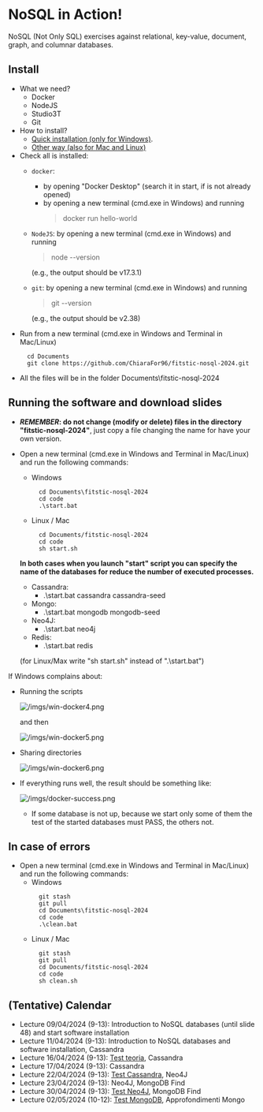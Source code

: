 # NoSQL in Action!

NoSQL (Not Only SQL) exercises against relational, key-value, document, graph, and columnar databases.

## Install
- What we need?
    - Docker
    - NodeJS
    - Studio3T
    - Git
- How to install?
    - [Quick installation (only for Windows)](instructions/QuickInstall.md).
    - [Other way (also for Mac and Linux)](instructions/OtherInstall.md)
- Check all is installed:
    - `docker`: 
        - by opening "Docker Desktop" (search it in start, if is not already opened)
        - by opening a new terminal (cmd.exe in Windows) and running 
            > docker run hello-world 
    - `NodeJS`: by opening a new terminal (cmd.exe in Windows) and running 
        > node --version
        
        (e.g., the output should be v17.3.1)
    - `git`: by opening a new terminal (cmd.exe in Windows) and running 
        > git --version

        (e.g., the output should be v2.38)
- Run from a new terminal (cmd.exe in Windows and Terminal in Mac/Linux)
    >   
        cd Documents 
        git clone https://github.com/ChiaraFor96/fitstic-nosql-2024.git
- All the files will be in the folder Documents\fitstic-nosql-2024

## Running the software and download slides
- __***REMEMBER***: do not change (modify or delete) files in the directory "fitstic-nosql-2024"__, just copy a file changing the name for have your own version.

- Open a new terminal (cmd.exe in Windows and Terminal in Mac/Linux) and run the following commands:
    - Windows
        >
            cd Documents\fitstic-nosql-2024
            cd code
            .\start.bat
    - Linux / Mac
        > 
            cd Documents/fitstic-nosql-2024
            cd code
            sh start.sh
    
    __In both cases when you launch "start" script you can specify the name of the databases for reduce the number of executed processes.__
    - Cassandra:
        - .\start.bat cassandra cassandra-seed
    - Mongo:
        - .\start.bat mongodb mongodb-seed
    - Neo4J:
        - .\start.bat neo4j
    - Redis:
        - .\start.bat redis
    
    (for Linux/Max write "sh start.sh" instead of ".\start.bat")


If Windows complains about:
  - Running the scripts

    ![/imgs/win-docker4.png](imgs/win-docker4.png)
    
    and then

    ![/imgs/win-docker5.png](imgs/win-docker5.png)

  - Sharing directories

    ![/imgs/win-docker6.png](imgs/win-docker6.png)

- If everything runs well, the result should be something like:

    ![/imgs/docker-success.png](imgs/docker-success.png)

    - If some database is not up, because we start only some of them the test of the started databases must PASS, the others not.

## In case of errors
- Open a new terminal (cmd.exe in Windows and Terminal in Mac/Linux) and run the following commands:
    - Windows
        >
            git stash
            git pull
            cd Documents\fitstic-nosql-2024
            cd code
            .\clean.bat
    - Linux / Mac
        >
            git stash
            git pull
            cd Documents/fitstic-nosql-2024
            cd code
            sh clean.sh

## (Tentative) Calendar
- Lecture 09/04/2024 (9-13): Introduction to NoSQL databases (until slide 48) and start software installation
- Lecture 11/04/2024 (9-13): Introduction to NoSQL databases and software installation, Cassandra
- Lecture 16/04/2024 (9-13): [Test teoria](https://docs.google.com/forms/d/e/1FAIpQLScrbaTOh-Ga03Hj0XMFn1rUyvBDSW38CCAOYPdYAUk7Cj8S3w/viewform), Cassandra
- Lecture 17/04/2024 (9-13): Cassandra
- Lecture 22/04/2024 (9-13): [Test Cassandra](https://docs.google.com/forms/d/e/1FAIpQLSdlTx5rmdUhqjFuRIInEL-P-Oa2hBOWnPAwMQm75oiaU5YAvw/viewform), Neo4J
- Lecture 23/04/2024 (9-13): Neo4J, MongoDB Find
- Lecture 30/04/2024 (9-13): [Test Neo4J](https://docs.google.com/forms/d/e/1FAIpQLSfmmgYyoP0QyrN8099SNOyS-Y1J-DCoguGeV3tIVxvkH0N7dw/viewform), MongoDB Find
- Lecture 02/05/2024 (10-12): [Test MongoDB](https://docs.google.com/forms/d/e/1FAIpQLSfk6X738YlQb0GlXlsWqKDVE8SGJYdg3bx9FfO7B5kyjYZ1Lw/viewform), Approfondimenti Mongo
